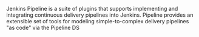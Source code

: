 Jenkins Pipeline is a suite of plugins that supports implementing and integrating continuous delivery pipelines into Jenkins. Pipeline provides an extensible set of tools for modeling simple-to-complex delivery pipelines "as code" via the Pipeline DS
